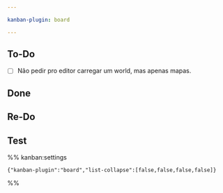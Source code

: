 ```yaml
---

kanban-plugin: board

---
```


## To-Do

- [ ] Não pedir pro editor carregar um world, mas apenas mapas.


## Done



## Re-Do



## Test





%% kanban:settings
```
{"kanban-plugin":"board","list-collapse":[false,false,false,false]}
```
%%